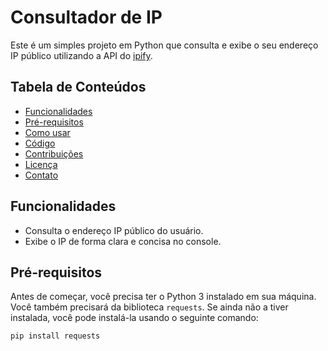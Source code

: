 # Consultador de IP

Este é um simples projeto em Python que consulta e exibe o seu endereço IP público utilizando a API do [ipify](https://www.ipify.org/).

## Tabela de Conteúdos

- [Funcionalidades](#funcionalidades)
- [Pré-requisitos](#pré-requisitos)
- [Como usar](#como-usar)
- [Código](#código)
- [Contribuições](#contribuições)
- [Licença](#licença)
- [Contato](#contato)

## Funcionalidades

- Consulta o endereço IP público do usuário.
- Exibe o IP de forma clara e concisa no console.

## Pré-requisitos

Antes de começar, você precisa ter o Python 3 instalado em sua máquina. Você também precisará da biblioteca `requests`. Se ainda não a tiver instalada, você pode instalá-la usando o seguinte comando:

```bash
pip install requests
